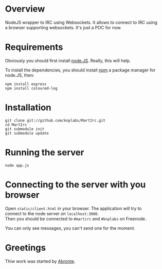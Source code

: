 # Overview

NodeJS wrapper to IRC using Websockets. It allows to connect to IRC using a browser supporting websockets. It's just a POC for now.

# Requirements

Obviously you should first install [node.JS](https://github.com/ry/node). Really, this will help.

To install the dependencies, you should install [npm](https://github.com/isaacs/npm) a package manager for node.JS, then:

    npm install express
    npm install coloured-log

# Installation

    git clone git://github.com/knplabs/MartIrc.git
    cd MartIrc
    git submodule init
    git submodule update

# Running the server

    node app.js

# Connecting to the server with you browser

Open `static/client.html` in your browser. The application will try to connect to the node server on `localhost:3000`.  
Then you should be connected to `#martirc` and `#knplabs` on Freenode`.`

You can only see messages, you can't send one for the moment.


# Greetings

Thiw work was started by [Abronte](https://github.com/abronte/WebIRC).
